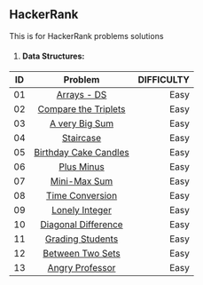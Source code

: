 ## HackerRank
This is for HackerRank problems solutions

1. #### Data Structures:

| ID     | Problem                                                                                                                       | DIFFICULTY  |
| -------|:-----------------------------------------------------------------------------------------------------------------------------:| -----------:|
| 01     | [Arrays - DS](https://github.com/RawanHamza/Hacker-Rank/blob/main/Data%20structures/Arrays%20-%20DS.js)        | Easy        |
| 02     | [Compare the Triplets](https://github.com/RawanHamza/Hacker-Rank/blob/main/Data%20structures/compareTriplets.js)        | Easy        |
| 03     | [A very Big Sum](https://github.com/RawanHamza/Hacker-Rank/blob/main/Data%20structures/aVeryBigSum.js)        | Easy        |
| 04     | [Staircase](https://github.com/RawanHamza/Hacker-Rank/blob/main/Data%20structures/staircase.js)        | Easy        |
| 05     | [Birthday Cake Candles](https://github.com/RawanHamza/Hacker-Rank/blob/main/Data%20structures/birthdayCakeCandles.js)        | Easy        |
| 06     | [Plus Minus](https://github.com/RawanHamza/Hacker-Rank/blob/main/Data%20structures/plusMinus.js)        | Easy        |
| 07     | [Mini-Max Sum](https://github.com/RawanHamza/Hacker-Rank/blob/main/Data%20structures/miniMaxSum.js)        | Easy        |
| 08     | [Time Conversion](https://github.com/RawanHamza/Hacker-Rank/blob/main/Data%20structures/timeConversion.js)        | Easy        |
| 09     | [Lonely Integer](https://github.com/RawanHamza/Hacker-Rank/blob/main/Data%20structures/lonelyinteger.js)        | Easy        |
| 10     | [Diagonal Difference](https://github.com/RawanHamza/Hacker-Rank/blob/main/Data%20structures/diagonalDifferenc.js)        | Easy        |
| 11     | [Grading Students](https://github.com/RawanHamza/Hacker-Rank/blob/main/Data%20structures/gradingStudents.js)        | Easy        |
| 12     | [Between Two Sets](https://github.com/RawanHamza/Hacker-Rank/blob/main/Data%20structures/BetweenTwoSets.js)        | Easy        |
| 13     | [Angry Professor](https://github.com/RawanHamza/Hacker-Rank/blob/main/Data%20structures/angryProfessor.js)        | Easy        |

